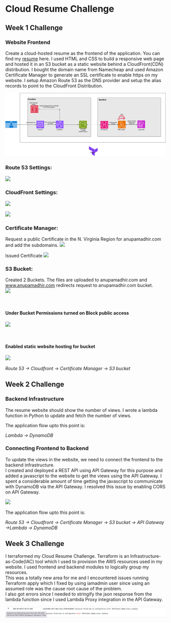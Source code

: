 # Cloud Resume Challenge

## Week 1 Challenge

### Website Frontend  

Create a cloud-hosted resume as the frontend of the application. You can find my [resume](https://anupamadhir.com) here.
I used HTML and CSS to build a responsive web page and hosted it in an S3 bucket as a static website behind a CloudFront(CDN) distribution.
I bought the domain name from Namecheap and used Amazon Certificate Manager to generate an SSL certificate to enable https on my website.
I setup Amazon Route 53 as the DNS provider and setup the alias records to point to the CloudFront Distribution.

![](.idea/images/Terraform-2.drawio.png)

### Route 53 Settings:

![](.idea/images/Route53.png)

### CloudFront Settings:

![](.idea/images/CloudFront.png)

![](.idea/images/CloudFront1.png)

### Certificate Manager:
Request a public Certificate in the N. Virginia Region for anupamadhir.com
and add the subdomains.
![](.idea/images/RequestCert.png)

Issued Certificate
![](.idea/images/ACM.png)

### S3 Bucket:
Created 2 Buckets. The files are uploaded to anupamadhir.com and www.anupamadhir.com redirects request to anupamadhir.com bucket.
<br>
![](.idea/images/S3Buckets.png)

<br>

#### Under Bucket Permissions turned on Block public access

![](.idea/images/S3BucketPermissions.png)


<br>

#### Enabled static website hosting for bucket

![](.idea/images/S3BucketProperties.png)

_Route 53 → Cloudfront → Certificate Manager → S3 bucket_

## Week 2 Challenge

### Backend Infrastructure  

The resume website should show the number of views. I wrote a lambda function in Python to update and fetch the number of views.  

The application flow upto this point is:  

_Lambda -> DynamoDB_  

### Connecting Frontend to Backend  

To update the views in the website, we need to connect the frontend to the backend infrastructure.  
I created and deployed a REST API using API Gateway for this purpose and added a javascript to the website to get the views using the API Gateway.
I spent a considerable amount of time getting the javascript to communicate with DynamoDB via the API Gateway. I resolved this issue by enabling CORS on API Gateway.

![](.idea/images/APIGateway.png)

The application flow upto this point is:  

_Route 53 → Cloudfront → Certificate Manager → S3 bucket → API Gateway →Lambda → DynamoDB_

## Week 3 Challenge

I terraformed my Cloud Resume Challenge. 
Terraform is an Infrastructure-as-Code(IAC) tool which I used to provision the AWS resources used in my website. I used frontend and backend modules to logically group my resources.  
This was a totally new area for me and I encountered issues running Terraform apply which I fixed by using iamadmin user since using an assumed role was the cause root cause of the problem.  
I also got errors since I needed to stringify the json response from the lambda function since I used Lambda Proxy integration in the API Gateway.

![](.idea/images/Malformedjson.png)
